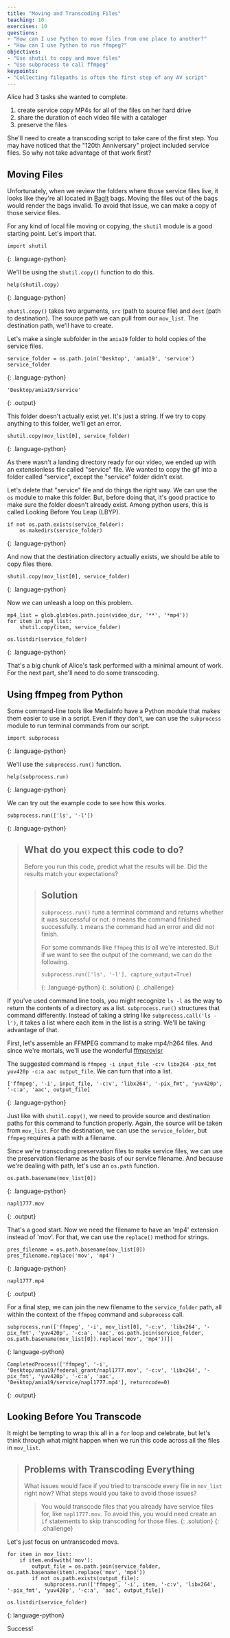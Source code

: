 ```yaml
---
title: "Moving and Transcoding Files"
teaching: 10
exercises: 10
questions:
- "How can I use Python to move files from one place to another?"
- "How can I use Python to run ffmpeg?"
objectives:
- "Use shutil to copy and move files"
- "Use subprocess to call ffmpeg"
keypoints:
- "Collecting filepaths is often the first step of any AV script"
---
```


Alice had 3 tasks she wanted to complete.

1. create service copy MP4s for all of the files on her hard drive
2. share the duration of each video file with a cataloger
3. preserve the files

She'll need to create a transcoding script to take care of the first step.
You may have noticed that the "120th Anniversary" project included service files.
So why not take advantage of that work first?

## Moving Files

Unfortunately, when we review the folders where those service files live, it looks like they're all located in [BagIt](https://en.wikipedia.org/wiki/BagIt) bags.
Moving the files out of the bags would render the bags invalid.
To avoid that issue, we can make a copy of those service files.

For any kind of local file moving or copying, the `shutil` module is a good starting point.
Let's import that.

~~~
import shutil
~~~
{: .language-python}

We'll be using the `shutil.copy()` function to do this.

~~~
help(shutil.copy)
~~~
{: .language-python}

`shutil.copy()` takes two arguments, `src` (path to source file) and `dest` (path to destination). The source path we can pull from our `mov_list`. The destination path, we'll have to create.

Let's make a single subfolder in the `amia19` folder to hold copies of the service files.

~~~
service_folder = os.path.join('Desktop', 'amia19', 'service')
service_folder
~~~
{: .language-python}

~~~
'Desktop/amia19/service'
~~~
{: .output}

This folder doesn't actually exist yet.
It's just a string. 
If we try to copy anything to this folder, we'll get an error.

~~~
shutil.copy(mov_list[0], service_folder)
~~~
{: .language-python}

As there wasn't a landing directory ready for our video, we ended up with an extensionless file called "service" file.
We wanted to copy the gif into a folder called "service", except the "service" folder didn't exist.

Let's delete that "service" file and do things the right way. 
We can use the `os` module to make this folder.
But, before doing that, it's good practice to make sure the folder doesn't already exist.
Among python users, this is called Looking Before You Leap (LBYP).

~~~
if not os.path.exists(service_folder):
	os.makedirs(service_folder)
~~~
{: .language-python}

And now that the destination directory actually exists, we should be able to copy files there.

~~~
shutil.copy(mov_list[0], service_folder)
~~~
{: .language-python}

Now we can unleash a loop on this problem.

~~~
mp4_list = glob.glob(os.path.join(video_dir, '**', '*mp4'))
for item in mp4_list:
	shutil.copy(item, service_folder)

os.listdir(service_folder)
~~~
{: .language-python}

That's a big chunk of Alice's task performed with a minimal amount of work.
For the next part, she'll need to do some transcoding.

## Using ffmpeg from Python

Some command-line tools like MediaInfo have a Python module that makes them easier to use in a script.
Even if they don't, we can use the `subprocess` module to run terminal commands from our script.

~~~
import subprocess
~~~
{: .language-python}

We'll use the `subprocess.run()` function.

~~~
help(subprocess.run)
~~~
{: .language-python}

We can try out the example code to see how this works.

~~~
subprocess.run(['ls', '-l'])
~~~
{: .language-python}

> ## What do you expect this code to do?
> Before you run this code, predict what the results will be.
> Did the results match your expectations?
> 
> > ## Solution
> > `subprocess.run()` runs a terminal command and returns whether it was successful or not.
> > `0` means the command finished successfully.
> > `1` means the command had an error and did not finish.
> > 
> > For some commands like `ffmpeg` this is all we're interested.
> > But if we want to see the output of the command, we can do the following.
> > ~~~
> > subprocess.run(['ls', '-l'], capture_output=True)
> > ~~~
> > {: .language-python}
> {: .solution}
{: .challenge} 

If you've used command line tools, you might recognize `ls -l` as the way to return the contents of a directory as a list.
`subprocess.run()` structures that command differently.
Instead of taking a string like `subprocess.call('ls -l')`, it takes a list where each item in the list is a string.
We'll be taking advantage of that.

First, let's assemble an FFMPEG command to make mp4/h264 files.
And since we're mortals, we'll use the wonderful [ffmprovisr](https://amiaopensource.github.io/ffmprovisr/#transcode_h264)

The suggested command is `ffmpeg -i input_file -c:v libx264 -pix_fmt yuv420p -c:a aac output_file`.
We can turn that into a list.

~~~
['ffmpeg', '-i', input_file, '-c:v', 'libx264', '-pix_fmt', 'yuv420p', '-c:a', 'aac', output_file]
~~~
{: .language-python}

Just like with `shutil.copy()`, we need to provide source and destination paths for this command to function properly.
Again, the source will be taken from `mov_list`.
For the destination, we can use the `service_folder`, but `ffmpeg` requires a path with a filename.

Since we're transcoding preservation files to make service files, we can use the preservation filename as the basis of our service filename.
And because we're dealing with path, let's use an `os.path` function.

~~~
os.path.basename(mov_list[0])
~~~
{: .language-python}

~~~
napl1777.mov
~~~
{: .output}

That's a good start.
Now we need the filename to have an 'mp4' extension instead of 'mov'.
For that, we can use the `replace()` method for strings.

~~~
pres_filename = os.path.basename(mov_list[0])
pres_filename.replace('mov', 'mp4')
~~~
{: .language-python}

~~~
napl1777.mp4
~~~
{: .output}

For a final step, we can join the new filename to the `service_folder` path, all within the context of the `ffmpeg` command and `subprocess` call.

~~~
subprocess.run(['ffmpeg', '-i', mov_list[0], '-c:v', 'libx264', '-pix_fmt', 'yuv420p', '-c:a', 'aac', os.path.join(service_folder, os.path.basename(mov_list[0]).replace('mov', 'mp4'))])
~~~
{: language-python}

~~~
CompletedProcess(['ffmpeg', '-i', 'Desktop/amia19/federal_grant/napl1777.mov', '-c:v', 'libx264', '-pix_fmt', 'yuv420p', '-c:a', 'aac', 'Desktop/amia19/service/napl1777.mp4'], returncode=0)
~~~
{: .output}

## Looking Before You Transcode

It might be tempting to wrap this all in a `for` loop and celebrate, but let's think through what might happen when we run this code across all the files in `mov_list`.

> ## Problems with Transcoding Everything
> What issues would face if you tried to transcode every file in `mov_list` right now?
> What steps would you take to avoid those issues?
> > You would transcode files that you already have service files for, like `napl1777.mov`.
> > To avoid this, you would need create an `if` statements to skip transcoding for those files.
> {: .solution}
{: .challenge} 


Let's just focus on untranscoded movs.

~~~
for item in mov_list:
	if item.endswith('mov'):
		output_file = os.path.join(service_folder, os.path.basename(item).replace('mov', 'mp4'))
		if not os.path.exists(output_file):
			subprocess.run(['ffmpeg', '-i', item, '-c:v', 'libx264', '-pix_fmt', 'yuv420p', '-c:a', 'aac', output_file])

os.listdir(service_folder)
~~~
{: language-python}

Success!

